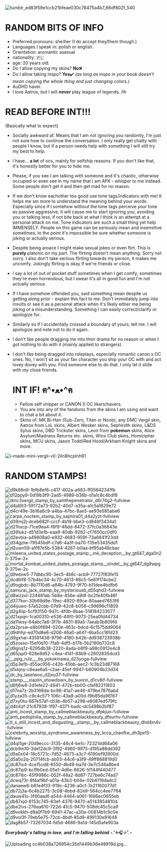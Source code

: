 ![tumblr_ed83f59e1ccb21bfeae030c78475a4b7_66df602f_540](https://github.com/user-attachments/assets/a232d073-1df3-496c-bad2-07516a80184d)



# RANDOM BITS OF INFO 

- Preferred pronouns: she/her (I do accept they/them though.)
- Languages I speak in: polish or english.
- Orientation: aromantic asexual 
- nationality: 🇵🇱
- age: 20 years old.
- Do I allow copying my skins? **No**❌
- Do I allow taking inspo? **Yes**✔️
*(as long as inspo in your book doesn't mean copying the whole thing and just changing colors.)*
- AuDHD haver.
- I love Aatrox, but I will **never** play league of legends. /lh

#  READ BEFORE INT!!!
(Basically what to expect)

- Socially awkward af. Means that I am not ignoring you randomly, I'm just not sure how to continue the conversation. I only really get chatty with people I know, but if a person needs help with something I will still try my best to help.

- I have... **a lot** of ocs, mainly for selfship reasons. If you don't like that, it's honestly better for you to hide me.

- Please, if you see I am talking with someone and it's chaotic, otherwise occupied or even see in my name that I am AFK - whisper to me instead. Some people don't get it and then get mad for no reason.

- If we don't know eachother too good use tone tags/indicators with me! It helps me sm more to understand the meaning behind your words. Especially since if I somehow without the tone tags perceive your tone as passive aggressive, it will cause me to start ignoring you, avoiding you or talking less, if not bite back at what I think is an attempt at a personal attack on me. Tone indicators are such a small thing yet help IMMENSELY. People on this game can be seriously mean and insensitive sometimes, to the point it's impossible be sure whether someone is joking or actually serious.

- Despite being aroace I might make sexual jokes or even flirt. This is **purely** platonic on my part. The flirting doesn't mean anything. Sorry not sorry. I also don't take serious flirting towards my person, it makes me uncomfy. Jokingly flirting is okay if we're friends or close. 

- I say a lot of out of pocket stuff sometimes when I get comfy, sometimes they're even horrendous, but I swear it's all in good fun and I'm not actually serious.

- If I have somehow offended you, said something mean despite us getting along prior - explain this fact to me. Don't immidiately jump into insults or see it as a personal attack when it's likely either me being joking or a misunderstanding. Something I can easily correct/clarify or apologize for.

- Similarly so if I accidentally crossed a boundary of yours, tell me. I will apologize and note not to do it again.

- I don't like people dragging me into their drama for no reason or when I got nothing to do with it (mainly applied to strangers).

- I don't like being dragged into roleplays, especially romantic canon x OC ones. No, I won't sit as your fav character you ship your OC with and act lovey dovey with you. Find someone else to do that. I only let it slide with my close friends.


  # INT IF! ฅ⁠^⁠•⁠ﻌ⁠•⁠^⁠ฅ

  - Fellow self shipper or CANON X OC likers/havers. 
  - You are into any of the fandoms from the skins I am using and want to chat a bit about it.
  - Skins of: MK Bi-Han (Sub-Zero, Titan or Noob), any DMC Vergil skin, Aatrox from LoL skins, Albert Wesker skins, Sephiroth skins, L&DS Sylus skins, DBD Trickster skins, Leon from **pokemon** skins, Alice Asylum/Madness Returns etc. skins, Winx Club skins, Homicipher skins, MCU skins, Jason Todd/Red Hood/Arkham Knight skins and more.

![i-made-mini-vergil-v0-2iln8hcplnh91](https://github.com/user-attachments/assets/97d4d6cf-d920-411d-86c2-db6fe9b90264)


# RANDOM STAMPS!


![d9k88n9-1bfb8ef6-c417-402a-a683-ff05642341fb](https://github.com/user-attachments/assets/c6eb07fd-51ea-447d-a4b6-5ce55244a939)
![d12ppy9-0d19b3f9-2ad5-4989-b36b-d1a1c8c4bdf8](https://github.com/user-attachments/assets/1317e992-f21c-4115-bdaf-ef2e87c106fe)
![dmc3vergil_stamp_by_samthepenetrator_d6r74g2-fullview](https://github.com/user-attachments/assets/a3eff0e3-13a6-4455-84b0-9d9e8b3db26d)
![d4jd0t3-59172a73-92b2-40d7-a35a-a1c5a1629e72](https://github.com/user-attachments/assets/1740c8a8-e468-4542-a52e-0208636c7d5a)
![d4cr49e-3b16a6c9-a4ba-47bc-8ae5-ae93e585abe6](https://github.com/user-attachments/assets/5812e7a8-be97-4ee5-ab82-c09e475ff9f1)
![carpe_noctem_stamp_by_saphira01_d4a2yzt-fullview](https://github.com/user-attachments/assets/b734d840-d3f3-444b-b46b-7c673582d836)
![d39mj2j-dceb682f-cccf-4b19-bbe3-cd846f3434a1](https://github.com/user-attachments/assets/b55cc9b4-bece-44e4-baa1-9482d2c6e1bc)
![d21hxcp-71ce9ea4-f6f9-48dd-8472-37fc0a36843e](https://github.com/user-attachments/assets/3c968079-f39b-455c-a316-56102abc72f0)
![d39lukz-d51d3e1b-eaa9-40db-9262-cf7650cc0df0](https://github.com/user-attachments/assets/1fa8f126-c47d-485a-a1bc-ae66eb74885c)
![d2evbia-a49808a0-e932-4683-959f-73a6841f23dd](https://github.com/user-attachments/assets/9d0d17ca-0203-4acd-a0b8-4e7f2024654c)
![d34gzlw-79545bdf-c7d6-4a3f-ba70-f35e53435dd1](https://github.com/user-attachments/assets/519b5fca-231f-4c90-8b47-4ef66b20d077)
![d2uwn59-a1f87e5b-5384-4267-b0aa-bf95ab48cbac](https://github.com/user-attachments/assets/ea7f3ece-8374-452d-96d0-5690fa7223a6)
![mileena_united_states_postage_stamp__mk_deception__by_gt647_dga0n2h-375w-2x](https://github.com/user-attachments/assets/13fab77b-57dc-439d-9bc7-707c15910cea)
![mortal_kombat_united_states_postage_stamp__sindel__by_gt647_dg9wpg9-375w-2x](https://github.com/user-attachments/assets/18f5ce60-1b93-40c9-86c5-b06270ca190f)
![d9wbiw5-77dbbc95-3ec5-4b6c-acb9-77727f83fe15](https://github.com/user-attachments/assets/64d8f27c-0b3d-4fe3-8fbf-61476952b543)
![dcd6if8-57b4bc34-4c70-4613-86c5-5e61f174cbe2](https://github.com/user-attachments/assets/285098e2-7844-4693-bf25-9d7ac453d3ef)
![d9ogbdc-8b7110d6-a84b-4793-9f70-b11dee4bdfb6](https://github.com/user-attachments/assets/1aff9764-c4f4-4f9f-bef9-9b08c30ea4a1)
![samurai_jack_stamp_by_mysteriousb_d55qhd3-fullview](https://github.com/user-attachments/assets/ca9fd40a-ca14-4675-af42-181cc462dccf)
![d8wzzol-224481eb-5b8e-456e-a9df-bc2fe40fb46f](https://github.com/user-attachments/assets/3958ead5-85c7-497b-a178-70e4c8e3eefc)
![d377kor-30b69d9e-19ec-4920-89ce-80aaed7653f6](https://github.com/user-attachments/assets/18f4349d-b091-4e63-80a4-e5f66f921a26)
![d4ijuwo-57a52cbb-07d9-42c8-b056-c99696c11859](https://github.com/user-attachments/assets/97243826-6bfa-47fd-a060-86d9cae17608)
![d2g4lip-5cf93150-9d7c-4f0b-8bae-518184233077](https://github.com/user-attachments/assets/80ccb2c3-9fba-44c8-81c8-26a30b1b5c36)
![d21xpqn-1ca00310-e536-44f0-9073-25ea0fd44734](https://github.com/user-attachments/assets/c20b0abe-f404-4ba3-ae57-b706db72154c)
![da11wsy-64abc7a6-3f7b-4831-89a5-7aeab3b809fd](https://github.com/user-attachments/assets/f8e978b2-cbc1-4a7a-9638-1816b1948795)
![da2prsw-e8b0f894-020e-463c-bdcd-6c1575dd9064](https://github.com/user-attachments/assets/2f63bc0b-7b21-487e-ae8c-4befd5c1e7d7)
![d9dhhjr-ed70d8e6-d206-46a0-a647-6ba5cc16fd23](https://github.com/user-attachments/assets/28f9533e-7199-4e7b-b66b-c4a156e7d796)
![d9gxhal-43591438-9796-4180-b42b-dd938723938b](https://github.com/user-attachments/assets/0224177e-f20d-4d95-b574-31b2729a6b8e)
![d5zosso-15ef0d10-7fa8-4df5-b17b-5b2190b732c8](https://github.com/user-attachments/assets/ab2ba3b4-3ca4-4147-a279-0bb8de162f72)
![d9gnq1z-6295db38-2220-4ada-b6f9-a98c0912e4c8](https://github.com/user-attachments/assets/24f9accf-6a25-4c9d-bb22-20ca1bd9720e)
![d65jsp0-628e8d52-c4ea-4141-83b9-c2602835dcd3](https://github.com/user-attachments/assets/643dba45-00b4-421d-9d02-6b3f7b0c12a5)
![__ppg_rulz___by_yokokinawa_d23yoga-fullview](https://github.com/user-attachments/assets/33a7a004-c6e5-4ede-aaa0-63fb3f204361)
![d5p3efb-d55ac956-c42b-45bb-aec2-1c3b23d87168](https://github.com/user-attachments/assets/fad26d02-2994-4e36-a63a-93b30caa315d)
![d1xkjny-c6eae6a5-c2ae-45ef-9947-b60904b23d34](https://github.com/user-attachments/assets/c6301b3a-5fbf-4aed-9302-e00b2ffecbf0)
![dc_by_laselwoo_d2jxu37-fullview](https://github.com/user-attachments/assets/4c46e124-92a7-479b-9314-82f0d03ccbd6)
![stamp___xiaolin_showdown_by_suxinn_d1cv8if-fullview](https://github.com/user-attachments/assets/003615b9-cc5a-46a7-b0bf-fba21d8d8994)
![d6fj6w8-2d1efe22-4941-472b-bb00-cfaf82211803](https://github.com/user-attachments/assets/1bafe80c-b4e2-4ed1-9121-21514d9cd928)
![d17na7z-2b3168da-bc96-41a7-ae46-479be7876ab4](https://github.com/user-attachments/assets/315e1d58-6c4b-45de-8732-6e1a4a9231b5)
![d1yza35-c9c4c571-106c-43a9-a00d-f9b85da96167](https://github.com/user-attachments/assets/34facaba-d65d-4f07-b951-c8a50e3e0a03)
![d7xy0tu-667e57af-cb3b-4b57-a298-e8087ed579fc](https://github.com/user-attachments/assets/5f300c36-5591-46d7-89bf-27571827db02)
![d4ti4zf-21c67938-1f97-4371-badc-dc5498b2bf87](https://github.com/user-attachments/assets/264b8993-dc74-4229-ada2-a81c1e8c2629)
![anti_incest_stamp_by_callmeblackbeauty_dfpkjun-fullview](https://github.com/user-attachments/assets/52323fd1-9cc8-42d9-ae2d-b9a7c8ba8520)
![anti_pedophilia_stamp_by_callmeblackbeauty_dfsurhv-fullview](https://github.com/user-attachments/assets/c2b8bc8e-919a-4f2d-9003-bbfd197279c2)
![it_s_still_incest_and_disgusting__stamp__by_callmeblackbeauty_dhd4m4v-fullview](https://github.com/user-attachments/assets/d2c69b9f-ea50-4dd3-875b-27b3e2182753)
![celebrity_worship_syndrome_awareness_by_licca_chanftw_dh3pe15-fullview](https://github.com/user-attachments/assets/b401a585-9d2a-4c2e-9f8f-08ddf2107846)
![d4ql1ge-20d9eccc-3135-44c4-be1c-72321dd64a06](https://github.com/user-attachments/assets/8b5f0841-6b8b-4b85-b91d-ee7f314c557e)
![dcb9m10-3de12dc9-3f92-4960-9975-d195a88dd392](https://github.com/user-attachments/assets/0fd5f932-2e51-44f4-b398-865a7373fa48)
![d5a0x04-18c5721c-7d52-4673-a3c7-6190ef92800d](https://github.com/user-attachments/assets/049d503a-9a66-4e9c-b6c8-af0fb39d23ce)
![d5a0o2q-20714fcb-ab03-44c6-a3f9-49ff868819d0](https://github.com/user-attachments/assets/082eb16c-70a3-4a7d-afcc-73d1450a3efe)
![dc87ix4-4ce15cd8-6550-4b49-ba7d-3e7c546a8be4](https://github.com/user-attachments/assets/df07ad8f-bb4b-4c8f-afb0-f11b70f68a23)
![dc87ip9-bcffb0ed-05e1-4d6e-8826-5f144f440477](https://github.com/user-attachments/assets/a2255a1a-b55f-41b9-bfb3-d28eebfc959c)
![dc87ibc-45f9986c-052f-48a2-8d67-727be6c74ad7](https://github.com/user-attachments/assets/626387e4-25a3-4fe7-bee0-5203098758ef)
![dcwq73r-8f4af9bf-a01a-43b3-b04e-02b6119dadc2](https://github.com/user-attachments/assets/1e59954c-2fa4-4a68-837e-62d5d7aa6802)
![danaew6-b61e4f33-919c-4236-a0cf-7e21160077d1](https://github.com/user-attachments/assets/bfd31189-24d0-410a-b757-cea3aa44b9ac)
![db72j3a-6c4b2275-3c08-4bbd-82e9-564cc4ee7764](https://github.com/user-attachments/assets/c0556367-10ca-416e-9601-a87b220e28f1)
![dauw41s-3f60aadf-a544-4464-a061-1696ec0655eb](https://github.com/user-attachments/assets/03374e9d-b5bb-4216-bb0e-5f8280417074)
![db87xjd-8153c745-63ef-4376-9470-a5143854810d](https://github.com/user-attachments/assets/7bca8219-5611-46c2-90e1-f3ab89477e11)
![dbe2lvs-276ea610-722d-41c5-9470-508dc45c5ca9](https://github.com/user-attachments/assets/c53588ee-319a-4fdf-8aed-48c7f46bf3f5)
![d9vokkh-d9a0f7b9-6941-47ac-a30a-00814b1c9c0e](https://github.com/user-attachments/assets/a427bda1-0aef-485a-9577-13d3da56bbf1)
![d9vol3f-79eb5e75-72cb-4bdf-85d9-499130e91648](https://github.com/user-attachments/assets/6b010e5b-53c5-4b0f-a665-abe402cd540b)
![dag8b57-73267034-fd5d-4686-9a1d-145d5afe903a](https://github.com/user-attachments/assets/cbd13b2c-9e3a-4aa5-923f-564efedf8af4)

𝑬𝒗𝒆𝒓𝒚𝒃𝒐𝒅𝒚'𝒔 𝒇𝒂𝒍𝒍𝒊𝒏𝒈 𝒊𝒏 𝒍𝒐𝒗𝒆, 𝒂𝒏𝒅 𝑰'𝒎 𝒇𝒂𝒍𝒍𝒊𝒏𝒈 𝒃𝒆𝒉𝒊𝒏𝒅 
⋆.˚✮🎧✮˚.⋆

![Uploading cc4b038a726854c35d1449b36e48919d.jpg…]()



